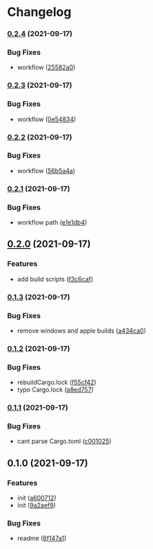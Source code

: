 # Changelog

### [0.2.4](https://www.github.com/joshmuente/nightwaveplaza-tui/compare/v0.2.3...v0.2.4) (2021-09-17)


### Bug Fixes

* workflow ([25582a0](https://www.github.com/joshmuente/nightwaveplaza-tui/commit/25582a09097f491325e7aefe3da87f6b822b044d))

### [0.2.3](https://www.github.com/joshmuente/nightwaveplaza-tui/compare/v0.2.2...v0.2.3) (2021-09-17)


### Bug Fixes

* workflow ([0e54834](https://www.github.com/joshmuente/nightwaveplaza-tui/commit/0e548341670b4abc9eaea5c1f3b4c6199f99d366))

### [0.2.2](https://www.github.com/joshmuente/nightwaveplaza-tui/compare/v0.2.1...v0.2.2) (2021-09-17)


### Bug Fixes

* workflow ([56b5a4a](https://www.github.com/joshmuente/nightwaveplaza-tui/commit/56b5a4a6e74cebbb26aed69fe3337d2ab1754e18))

### [0.2.1](https://www.github.com/joshmuente/nightwaveplaza-tui/compare/v0.2.0...v0.2.1) (2021-09-17)


### Bug Fixes

* workflow path ([e1e1db4](https://www.github.com/joshmuente/nightwaveplaza-tui/commit/e1e1db4bc3bb64c64212b9384e0167e19cf1af23))

## [0.2.0](https://www.github.com/joshmuente/nightwaveplaza-tui/compare/v0.1.3...v0.2.0) (2021-09-17)


### Features

* add build scripts ([f3c6caf](https://www.github.com/joshmuente/nightwaveplaza-tui/commit/f3c6caf735106308bf00ff2bbe4a4b4751f5b404))

### [0.1.3](https://www.github.com/joshmuente/nightwaveplaza-tui/compare/v0.1.2...v0.1.3) (2021-09-17)


### Bug Fixes

* remove windows and apple builds ([a434ca0](https://www.github.com/joshmuente/nightwaveplaza-tui/commit/a434ca0a824c08eeac97aaa1d603b26df7032763))

### [0.1.2](https://www.github.com/joshmuente/nightwaveplaza-tui/compare/v0.1.1...v0.1.2) (2021-09-17)


### Bug Fixes

* rebuildCargo.lock ([f55cf42](https://www.github.com/joshmuente/nightwaveplaza-tui/commit/f55cf422aa1fb66fc16331a735c866db10f6301b))
* typo Cargo.lock ([a8ed757](https://www.github.com/joshmuente/nightwaveplaza-tui/commit/a8ed7573fb2d0691af828bea1adb64034de8bc4c))

### [0.1.1](https://www.github.com/joshmuente/nightwaveplaza-tui/compare/v0.1.0...v0.1.1) (2021-09-17)


### Bug Fixes

* cant parse Cargo.toml ([c001025](https://www.github.com/joshmuente/nightwaveplaza-tui/commit/c0010254f866e3e454629c5efdcde4a84b486171))

## 0.1.0 (2021-09-17)


### Features

* init ([a600712](https://www.github.com/joshmuente/nightwaveplaza-tui/commit/a600712f54daa3e59cf2ba8e585ebfe3cc1c2727))
* init ([9a2aef9](https://www.github.com/joshmuente/nightwaveplaza-tui/commit/9a2aef9194b7dec7091c932f2cebe2e9a8d7935c))


### Bug Fixes

* readme ([6f147a1](https://www.github.com/joshmuente/nightwaveplaza-tui/commit/6f147a1e3f059c4f0b15282bc03f0087eb3efcf8))
